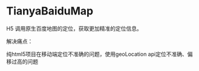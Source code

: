# TianyaBaiduMap

H5 调用原生百度地图的定位，获取更加精准的定位信息。

解决痛点：

纯html5项目在移动端定位不准确的问题，使用geoLocation api定位不准确、偏移过高的问题
